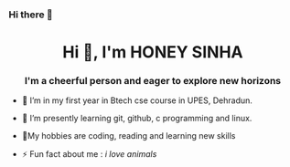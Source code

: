### Hi there 👋
<h1 align="center">Hi 👋, I'm HONEY SINHA </h1>
<h3 align="center"> I'm a cheerful person and eager to explore new horizons </h3>

- 🔭 I’m in my first year in Btech cse course in UPES, Dehradun.
- 🌱 I’m presently learning git, github, c programming and linux. 
- 💬My hobbies are coding, reading and learning new skills

- ⚡ Fun fact about me : *i love animals*
